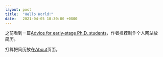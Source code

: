 ```yaml
---
layout: post
title:  "Hello World!"
date:   2021-04-05 10:30:00 +0800
---
```

之前看到一篇[Advice for early-stage Ph.D. students](https://pg.ucsd.edu/early-stage-PhD-advice.htm)，作者推荐制作个人网站放简历。

打算把简历放在[About](/about)页面。

